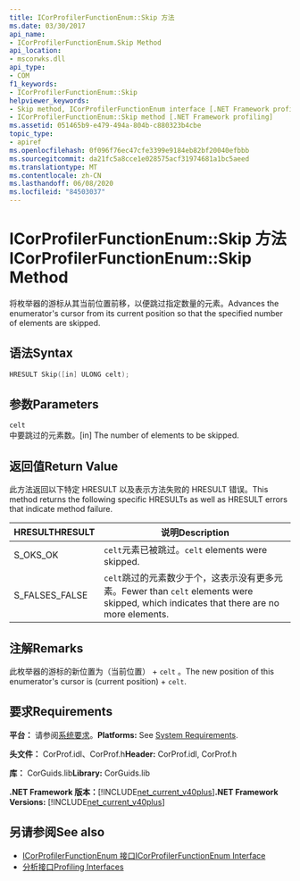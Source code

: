 ```yaml
---
title: ICorProfilerFunctionEnum::Skip 方法
ms.date: 03/30/2017
api_name:
- ICorProfilerFunctionEnum.Skip Method
api_location:
- mscorwks.dll
api_type:
- COM
f1_keywords:
- ICorProfilerFunctionEnum::Skip
helpviewer_keywords:
- Skip method, ICorProfilerFunctionEnum interface [.NET Framework profiling]
- ICorProfilerFunctionEnum::Skip method [.NET Framework profiling]
ms.assetid: 051465b9-e479-494a-804b-c880323b4cbe
topic_type:
- apiref
ms.openlocfilehash: 0f096f76ec47cfe3399e9184eb82bf20040efbbb
ms.sourcegitcommit: da21fc5a8cce1e028575acf31974681a1bc5aeed
ms.translationtype: MT
ms.contentlocale: zh-CN
ms.lasthandoff: 06/08/2020
ms.locfileid: "84503037"
---
```

# <a name="icorprofilerfunctionenumskip-method"></a><span data-ttu-id="7f001-102">ICorProfilerFunctionEnum::Skip 方法</span><span class="sxs-lookup"><span data-stu-id="7f001-102">ICorProfilerFunctionEnum::Skip Method</span></span>
<span data-ttu-id="7f001-103">将枚举器的游标从其当前位置前移，以便跳过指定数量的元素。</span><span class="sxs-lookup"><span data-stu-id="7f001-103">Advances the enumerator's cursor from its current position so that the specified number of elements are skipped.</span></span>  
  
## <a name="syntax"></a><span data-ttu-id="7f001-104">语法</span><span class="sxs-lookup"><span data-stu-id="7f001-104">Syntax</span></span>  
  
```cpp  
HRESULT Skip([in] ULONG celt);  
```  
  
## <a name="parameters"></a><span data-ttu-id="7f001-105">参数</span><span class="sxs-lookup"><span data-stu-id="7f001-105">Parameters</span></span>  
 `celt`  
 <span data-ttu-id="7f001-106">中要跳过的元素数。</span><span class="sxs-lookup"><span data-stu-id="7f001-106">[in] The number of elements to be skipped.</span></span>  
  
## <a name="return-value"></a><span data-ttu-id="7f001-107">返回值</span><span class="sxs-lookup"><span data-stu-id="7f001-107">Return Value</span></span>  
 <span data-ttu-id="7f001-108">此方法返回以下特定 HRESULT 以及表示方法失败的 HRESULT 错误。</span><span class="sxs-lookup"><span data-stu-id="7f001-108">This method returns the following specific HRESULTs as well as HRESULT errors that indicate method failure.</span></span>  
  
|<span data-ttu-id="7f001-109">HRESULT</span><span class="sxs-lookup"><span data-stu-id="7f001-109">HRESULT</span></span>|<span data-ttu-id="7f001-110">说明</span><span class="sxs-lookup"><span data-stu-id="7f001-110">Description</span></span>|  
|-------------|-----------------|  
|<span data-ttu-id="7f001-111">S_OK</span><span class="sxs-lookup"><span data-stu-id="7f001-111">S_OK</span></span>|<span data-ttu-id="7f001-112">`celt`元素已被跳过。</span><span class="sxs-lookup"><span data-stu-id="7f001-112">`celt` elements were skipped.</span></span>|  
|<span data-ttu-id="7f001-113">S_FALSE</span><span class="sxs-lookup"><span data-stu-id="7f001-113">S_FALSE</span></span>|<span data-ttu-id="7f001-114">`celt`跳过的元素数少于个，这表示没有更多元素。</span><span class="sxs-lookup"><span data-stu-id="7f001-114">Fewer than `celt` elements were skipped, which indicates that there are no more elements.</span></span>|  
  
## <a name="remarks"></a><span data-ttu-id="7f001-115">注解</span><span class="sxs-lookup"><span data-stu-id="7f001-115">Remarks</span></span>  
 <span data-ttu-id="7f001-116">此枚举器的游标的新位置为（当前位置） + `celt` 。</span><span class="sxs-lookup"><span data-stu-id="7f001-116">The new position of this enumerator's cursor is (current position) + `celt`.</span></span>  
  
## <a name="requirements"></a><span data-ttu-id="7f001-117">要求</span><span class="sxs-lookup"><span data-stu-id="7f001-117">Requirements</span></span>  
 <span data-ttu-id="7f001-118">**平台：** 请参阅[系统要求](../../get-started/system-requirements.md)。</span><span class="sxs-lookup"><span data-stu-id="7f001-118">**Platforms:** See [System Requirements](../../get-started/system-requirements.md).</span></span>  
  
 <span data-ttu-id="7f001-119">**头文件：** CorProf.idl、CorProf.h</span><span class="sxs-lookup"><span data-stu-id="7f001-119">**Header:** CorProf.idl, CorProf.h</span></span>  
  
 <span data-ttu-id="7f001-120">**库：** CorGuids.lib</span><span class="sxs-lookup"><span data-stu-id="7f001-120">**Library:** CorGuids.lib</span></span>  
  
 <span data-ttu-id="7f001-121">**.NET Framework 版本：**[!INCLUDE[net_current_v40plus](../../../../includes/net-current-v40plus-md.md)]</span><span class="sxs-lookup"><span data-stu-id="7f001-121">**.NET Framework Versions:** [!INCLUDE[net_current_v40plus](../../../../includes/net-current-v40plus-md.md)]</span></span>  
  
## <a name="see-also"></a><span data-ttu-id="7f001-122">另请参阅</span><span class="sxs-lookup"><span data-stu-id="7f001-122">See also</span></span>

- [<span data-ttu-id="7f001-123">ICorProfilerFunctionEnum 接口</span><span class="sxs-lookup"><span data-stu-id="7f001-123">ICorProfilerFunctionEnum Interface</span></span>](icorprofilerfunctionenum-interface.md)
- [<span data-ttu-id="7f001-124">分析接口</span><span class="sxs-lookup"><span data-stu-id="7f001-124">Profiling Interfaces</span></span>](profiling-interfaces.md)
